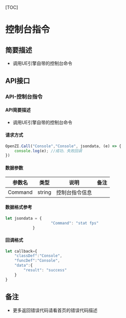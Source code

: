 [TOC]
# 控制台指令
## 简要描述
- 调用UE引擎自带的控制台命令
## API接口
### API-控制台指令
#### API简要描述
- 调用UE引擎自带的控制台命令
#### 请求方式
``` js
OpenZI.Call("Console","Console", jsondata, (e) => {
    console.log(e); //成功、失败回调
})
```
#### 数据参数
| 参数名  |  类型  |      说明      | 备注 |
| :-----: | :----: | :------------: | :--: |
| Command | string | 控制台指令信息 |      |
#### 数据格式参考
``` js
let jsondata = {
                    "Command": "stat fps"
          	}
```
#### 回调格式
``` js
let callback={
    "classDef":"Console",
    "funcDef":"Console",
    "data":{
		"result": "success"
    }
}
```
## 备注
- 更多返回错误代码请看首页的错误代码描述